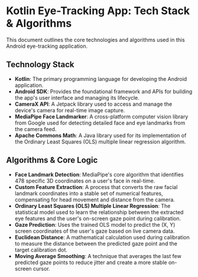 # Kotlin Eye-Tracking App: Tech Stack & Algorithms

This document outlines the core technologies and algorithms used in this Android eye-tracking application.

## Technology Stack

- **Kotlin**: The primary programming language for developing the Android application.
- **Android SDK**: Provides the foundational framework and APIs for building the app's user interface and managing its lifecycle.
- **CameraX API**: A Jetpack library used to access and manage the device's camera for real-time image capture.
- **MediaPipe Face Landmarker**: A cross-platform computer vision library from Google used for detecting detailed face and eye landmarks from the camera feed.
- **Apache Commons Math**: A Java library used for its implementation of the Ordinary Least Squares (OLS) multiple linear regression algorithm.

## Algorithms & Core Logic

- **Face Landmark Detection**: MediaPipe's core algorithm that identifies 478 specific 3D coordinates on a user's face in real-time.
- **Custom Feature Extraction**: A process that converts the raw facial landmark coordinates into a stable set of numerical features, compensating for head movement and distance from the camera.
- **Ordinary Least Squares (OLS) Multiple Linear Regression**: The statistical model used to learn the relationship between the extracted eye features and the user's on-screen gaze point during calibration.
- **Gaze Prediction**: Uses the trained OLS model to predict the (X, Y) screen coordinates of the user's gaze based on live camera data.
- **Euclidean Distance**: A mathematical calculation used during calibration to measure the distance between the predicted gaze point and the target calibration dot.
- **Moving Average Smoothing**: A technique that averages the last few predicted gaze points to reduce jitter and create a more stable on-screen cursor.
